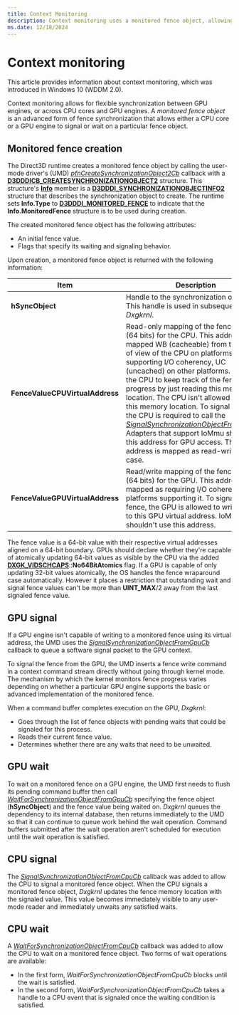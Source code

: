 ```yaml
---
title: Context Monitoring
description: Context monitoring uses a monitored fence object, allowing for flexible synchronization between GPU engines, or across CPU cores and GPU engines.
ms.date: 12/18/2024
---
```


# Context monitoring

This article provides information about context monitoring, which was introduced in Windows 10 (WDDM 2.0).

Context monitoring allows for flexible synchronization between GPU engines, or across CPU cores and GPU engines. A *monitored fence object* is an advanced form of fence synchronization that allows either a CPU core or a GPU engine to signal or wait on a particular fence object.

## Monitored fence creation

The Direct3D runtime creates a monitored fence object by calling the user-mode driver's (UMD) [*pfnCreateSynchronizationObject2Cb*](/windows-hardware/drivers/ddi/d3dumddi/nc-d3dumddi-pfnd3dddi_createsynchronizationobject2cb) callback with a [**D3DDDICB_CREATESYNCHRONIZATIONOBJECT2**](/windows-hardware/drivers/ddi/d3dumddi/ns-d3dumddi-_d3dddicb_createsynchronizationobject2) structure. This structure's [**Info**](/windows-hardware/drivers/ddi/d3dukmdt/ns-d3dukmdt-_d3dddi_synchronizationobjectinfo2) member is a [**D3DDDI_SYNCHRONIZATIONOBJECTINFO2**](/windows-hardware/drivers/ddi/d3dukmdt/ns-d3dukmdt-_d3dddi_synchronizationobjectinfo2) structure that describes the synchronization object to create. The runtime sets **Info.Type** to [**D3DDDI_MONITORED_FENCE**](/windows-hardware/drivers/ddi/d3dukmdt/ne-d3dukmdt-_d3dddi_synchronizationobject_type) to indicate that the **Info.MonitoredFence** structure is to be used during creation.

The created monitored fence object has the following attributes:

* An initial fence value.
* Flags that specify its waiting and signaling behavior.

Upon creation, a monitored fence object is returned with the following information:

| Item | Description |
| ---- | ----------- |
| **hSyncObject** | Handle to the synchronization object. This handle is used in subsequent calls to *Dxgkrnl*. |
| **FenceValueCPUVirtualAddress** | Read-only mapping of the fence value (64 bits) for the CPU. This address is mapped WB (cacheable) from the point of view of the CPU on platforms supporting I/O coherency, UC (uncached) on other platforms. Allows the CPU to keep track of the fence progress by just reading this memory location. The CPU isn't allowed to write to this memory location. To signal the fence, the CPU is required to call the [*SignalSynchronizationObjectFromCpuCb*](/windows-hardware/drivers/ddi/d3dumddi/nc-d3dumddi-pfnd3dddi_signalsynchronizationobjectfromcpucb). Adapters that support IoMmu should use this address for GPU access. The address is mapped as read-write in this case. |
| **FenceValueGPUVirtualAddress** | Read/write mapping of the fence value (64 bits) for the GPU. This address is mapped as requiring I/O coherency on platforms supporting it. To signal the fence, the GPU is allowed to write directly to this GPU virtual address. IoMmu GPUs shouldn't use this address. |

The fence value is a 64-bit value with their respective virtual addresses aligned on a 64-bit boundary. GPUs should declare whether they're capable of atomically updating 64-bit values as visible by the CPU via the added [**DXGK_VIDSCHCAPS**](/windows-hardware/drivers/ddi/d3dkmddi/ns-d3dkmddi-_dxgk_vidschcaps)::**No64BitAtomics** flag. If a GPU is capable of only updating 32-bit values atomically, the OS handles the fence wraparound case automatically. However it places a restriction that outstanding wait and signal fence values can't be more than **UINT_MAX**/2 away from the last signaled fence value.

## GPU signal

If a GPU engine isn't capable of writing to a monitored fence using its virtual address, the UMD uses the [*SignalSynchronizationObjectFromGpuCb*](/windows-hardware/drivers/ddi/d3dumddi/nc-d3dumddi-pfnd3dddi_signalsynchronizationobjectfromgpucb) callback to queue a software signal packet to the GPU context.

To signal the fence from the GPU, the UMD inserts a fence write command in a context command stream directly without going through kernel mode. The mechanism by which the kernel monitors fence progress varies depending on whether a particular GPU engine supports the basic or advanced implementation of the monitored fence.

When a command buffer completes execution on the GPU, *Dxgkrnl*:

* Goes through the list of fence objects with pending waits that could be signaled for this process.
* Reads their current fence value.
* Determines whether there are any waits that need to be unwaited.

## GPU wait

To wait on a monitored fence on a GPU engine, the UMD first needs to flush its pending command buffer then call [*WaitForSynchronizationObjectFromGpuCb*](/windows-hardware/drivers/ddi/d3dumddi/nc-d3dumddi-pfnd3dddi_waitforsynchronizationobjectfromgpucb) specifying the fence object (**hSyncObject**) and the fence value being waited on. *Dxgkrnl* queues the dependency to its internal database, then returns immediately to the UMD so that it can continue to queue work behind the wait operation. Command buffers submitted after the wait operation aren't scheduled for execution until the wait operation is satisfied.

## CPU signal

The [*SignalSynchronizationObjectFromCpuCb*](/windows-hardware/drivers/ddi/d3dumddi/nc-d3dumddi-pfnd3dddi_signalsynchronizationobjectfromcpucb) callback was added to allow the CPU to signal a monitored fence object. When the CPU signals a monitored fence object, *Dxgkrnl* updates the fence memory location with the signaled value. This value becomes immediately visible to any user-mode reader and immediately unwaits any satisfied waits.

## CPU wait

A [*WaitForSynchronizationObjectFromCpuCb*](/windows-hardware/drivers/ddi/d3dumddi/nc-d3dumddi-pfnd3dddi_waitforsynchronizationobjectfromcpucb) callback was added to allow the CPU to wait on a monitored fence object. Two forms of wait operations are available:

* In the first form, *WaitForSynchronizationObjectFromCpuCb* blocks until the wait is satisfied.
* In the second form, *WaitForSynchronizationObjectFromCpuCb* takes a handle to a CPU event that is signaled once the waiting condition is satisfied.
